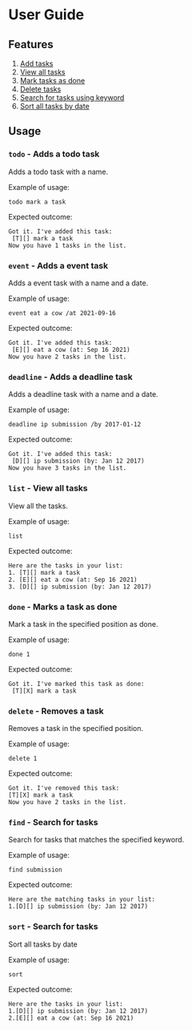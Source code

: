 # User Guide

## Features
1. [Add tasks](#todo---adds-a-todo-task)
1. [View all tasks](#list---view-all-tasks)
1. [Mark tasks as done](#done---marks-a-task-as-done)
1. [Delete tasks](#delete---removes-a-task)
1. [Search for tasks using keyword](#find---search-for-tasks)
1. [Sort all tasks by date](#sort---search-for-tasks)
## Usage

### `todo` - Adds a todo task
Adds a todo task with a name.

Example of usage: 

`todo mark a task`

Expected outcome:

```
Got it. I've added this task:
 [T][] mark a task
Now you have 1 tasks in the list.
```
### `event` - Adds a event task 
Adds a event task with a name and a date.

Example of usage: 

`event eat a cow /at 2021-09-16`

Expected outcome:

```
Got it. I've added this task:
 [E][] eat a cow (at: Sep 16 2021)
Now you have 2 tasks in the list.
```
### `deadline` - Adds a deadline task
Adds a deadline task with a name and a date.

Example of usage: 

`deadline ip submission /by 2017-01-12`

Expected outcome:

```
Got it. I've added this task:
 [D][] ip submission (by: Jan 12 2017)
Now you have 3 tasks in the list.
```
### `list` - View all tasks
View all the tasks.

Example of usage: 

`list`

Expected outcome:

```
Here are the tasks in your list:
1. [T][] mark a task
2. [E][] eat a cow (at: Sep 16 2021)
3. [D][] ip submission (by: Jan 12 2017)
```
### `done` - Marks a task as done 
Mark a task in the specified position as done.

Example of usage: 

`done 1`

Expected outcome:

```
Got it. I've marked this task as done:
 [T][X] mark a task
```
### `delete` - Removes a task 
Removes a task in the specified position.

Example of usage: 

`delete 1`

Expected outcome:

```
Got it. I've removed this task:
[T][X] mark a task
Now you have 2 tasks in the list.
```
### `find` - Search for tasks
Search for tasks that matches the specified keyword.

Example of usage: 

`find submission`

Expected outcome:

```
Here are the matching tasks in your list:
1.[D][] ip submission (by: Jan 12 2017)
```
### `sort` - Search for tasks
Sort all tasks by date

Example of usage: 

`sort`

Expected outcome:

```
Here are the tasks in your list:
1.[D][] ip submission (by: Jan 12 2017)
2.[E][] eat a cow (at: Sep 16 2021)
```
